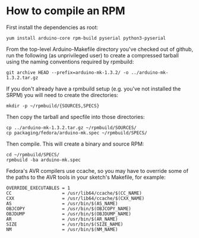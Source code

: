 # How to compile an RPM

First install the dependencies as root:

    yum install arduino-core rpm-build pyserial python3-pyserial

From the top-level Arduino-Makefile directory you've checked out of github, run the following (as unprivileged user) to create a compressed tarball using the naming conventions required by rpmbuild:

    git archive HEAD --prefix=arduino-mk-1.3.2/ -o ../arduino-mk-1.3.2.tar.gz

If you don't already have a rpmbuild setup (e.g. you've not installed the SRPM) you will need to create the directories:

    mkdir -p ~/rpmbuild/{SOURCES,SPECS}

Then copy the tarball and specfile into those directories:

    cp ../arduino-mk-1.3.2.tar.gz ~/rpmbuild/SOURCES/
    cp packaging/fedora/arduino-mk.spec ~/rpmbuild/SPECS/

Then compile. This will create a binary and source RPM:

    cd ~/rpmbuild/SPECS/
    rpmbuild -ba arduino-mk.spec

Fedora's AVR compilers use ccache, so you may have to override some of the paths to the AVR tools in your sketch's Makefile, for example:

    OVERRIDE_EXECUTABLES = 1
    CC                   = /usr/lib64/ccache/$(CC_NAME)
    CXX                  = /usr/lib64/ccache/$(CXX_NAME)
    AS                   = /usr/bin/$(AS_NAME)
    OBJCOPY              = /usr/bin/$(OBJCOPY_NAME)
    OBJDUMP              = /usr/bin/$(OBJDUMP_NAME)
    AR                   = /usr/bin/$(AR_NAME)
    SIZE                 = /usr/bin/$(SIZE_NAME)
    NM                   = /usr/bin/$(NM_NAME)
